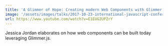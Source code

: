 ```yaml
---
title: 'A Glimmer of Hope: Creating modern Web Components with Glimmer'
image: '/assets/images/talks/2017-10-23-international-javascript-conference-2017/a-glimmer-of-hope-creating-modern-web-components-with-glimmer.png'
url: https://www.youtube.com/watch?v=E1EUG2UPZrY
---
```


Jessica Jordan elaborates on how web components can be built today leveraging
Glimmer.js.
